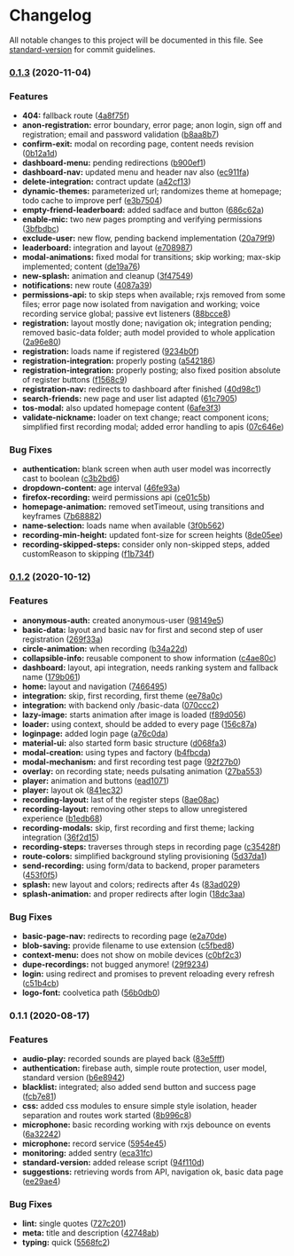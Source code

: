 # Changelog

All notable changes to this project will be documented in this file. See [standard-version](https://github.com/conventional-changelog/standard-version) for commit guidelines.

### [0.1.3](https://github.com/gabrieltnishimura/react-falaalgumacoisa/compare/v0.1.2...v0.1.3) (2020-11-04)


### Features

* **404:** fallback route ([4a8f75f](https://github.com/gabrieltnishimura/react-falaalgumacoisa/commit/4a8f75f99d2688906c587a69304480166a2d1139))
* **anon-registration:** error boundary, error page; anon login, sign off and registration; email and password validation ([b8aa8b7](https://github.com/gabrieltnishimura/react-falaalgumacoisa/commit/b8aa8b75259fe1b946569ac213b8309d46ed8ef0))
* **confirm-exit:** modal on recording page, content needs revision ([0b12a1d](https://github.com/gabrieltnishimura/react-falaalgumacoisa/commit/0b12a1d086d52767d4ae3373dc91d8a81ccc192d))
* **dashboard-menu:** pending redirections ([b900ef1](https://github.com/gabrieltnishimura/react-falaalgumacoisa/commit/b900ef1a17a1a81a854ea86113c2f9926879b66f))
* **dashboard-nav:** updated menu and header nav also ([ec911fa](https://github.com/gabrieltnishimura/react-falaalgumacoisa/commit/ec911fa74172680d2efc98042af33557e1d12fc3))
* **delete-integration:** contract update ([a42cf13](https://github.com/gabrieltnishimura/react-falaalgumacoisa/commit/a42cf137af2bcd5ca80cd9431d7a160fe98ac91d))
* **dynamic-themes:** parameterized url; randomizes theme at homepage; todo cache to improve perf ([e3b7504](https://github.com/gabrieltnishimura/react-falaalgumacoisa/commit/e3b7504ae2a04d12a414a4d45cdf0fa6de0af74c))
* **empty-friend-leaderboard:** added sadface and button ([686c62a](https://github.com/gabrieltnishimura/react-falaalgumacoisa/commit/686c62a63f207e89e97171a88768307ee8ef4f17))
* **enable-mic:** two new pages prompting and verifying permissions ([3bfbdbc](https://github.com/gabrieltnishimura/react-falaalgumacoisa/commit/3bfbdbc2c37d87e6df76ecc7e2265d5599ac3901))
* **exclude-user:** new flow, pending backend implementation ([20a79f9](https://github.com/gabrieltnishimura/react-falaalgumacoisa/commit/20a79f9b4b3081e933b368574499b31d5c78c976))
* **leaderboard:** integration and layout ([e708987](https://github.com/gabrieltnishimura/react-falaalgumacoisa/commit/e708987f430942ed51baea71bf4f59e1ee10c69a))
* **modal-animations:** fixed modal for transitions; skip working; max-skip implemented; content ([de19a76](https://github.com/gabrieltnishimura/react-falaalgumacoisa/commit/de19a7683049865b6f6d80e3c0dab0026c491dd5))
* **new-splash:** animation and cleanup ([3f47549](https://github.com/gabrieltnishimura/react-falaalgumacoisa/commit/3f47549755a5c0e7e0a47b801b4c085754ab1f99))
* **notifications:** new route ([4087a39](https://github.com/gabrieltnishimura/react-falaalgumacoisa/commit/4087a399fda7354317abd351761d5f95bb543922))
* **permissions-api:** to skip steps when available; rxjs removed from some files; error page now isolated from navigation and working; voice recording service global; passive evt listeners ([88bcce8](https://github.com/gabrieltnishimura/react-falaalgumacoisa/commit/88bcce879df50c251fdc606b0cf0408f4f0962b9))
* **registration:** layout mostly done; navigation ok; integration pending; removed basic-data folder; auth model provided to whole application ([2a96e80](https://github.com/gabrieltnishimura/react-falaalgumacoisa/commit/2a96e80683b9cf12750d0e1f82bcf0afa99b1a90))
* **registration:** loads name if registered ([9234b0f](https://github.com/gabrieltnishimura/react-falaalgumacoisa/commit/9234b0f9da53800e9a5695f2ef7dbdf6e1b01b8f))
* **registration-integration:** properly posting ([a542186](https://github.com/gabrieltnishimura/react-falaalgumacoisa/commit/a542186ed69f68258885f359e6b3ca48ac52e98c))
* **registration-integration:** properly posting; also fixed position absolute of register buttons ([f1568c9](https://github.com/gabrieltnishimura/react-falaalgumacoisa/commit/f1568c91838b887ada834210fbb427b84c24de05))
* **registration-nav:** redirects to dashboard after finished ([40d98c1](https://github.com/gabrieltnishimura/react-falaalgumacoisa/commit/40d98c131618832efdd167f9b02a20f13f597be4))
* **search-friends:** new page and user list adapted ([61c7905](https://github.com/gabrieltnishimura/react-falaalgumacoisa/commit/61c79056acba3fbbb86b7a9e73ddbfbfa1228baf))
* **tos-modal:** also updated homepage content ([6afe3f3](https://github.com/gabrieltnishimura/react-falaalgumacoisa/commit/6afe3f364001b19e474628ee2499d63ace1cf256))
* **validate-nickname:** loader on text change; react component icons; simplified first recording modal; added error handling to apis ([07c646e](https://github.com/gabrieltnishimura/react-falaalgumacoisa/commit/07c646e5db6ec3aae88fef964dbd4858c5290a13))


### Bug Fixes

* **authentication:** blank screen when auth user model was incorrectly cast to boolean ([c3b2bd6](https://github.com/gabrieltnishimura/react-falaalgumacoisa/commit/c3b2bd6de19295f68694cb95bbd98b445bc2d84a))
* **dropdown-content:** age interval ([46fe93a](https://github.com/gabrieltnishimura/react-falaalgumacoisa/commit/46fe93a0fa8f1cc76a696ea8c08e7638b482bbb0))
* **firefox-recording:** weird permissions api ([ce01c5b](https://github.com/gabrieltnishimura/react-falaalgumacoisa/commit/ce01c5b1e074114239ee3bb310c2e24b9f4bae71))
* **homepage-animation:** removed setTimeout, using transitions and keyframes ([7b68882](https://github.com/gabrieltnishimura/react-falaalgumacoisa/commit/7b68882ca07b11c8cfdd5b3013da28e3d2df84d9))
* **name-selection:** loads name when available ([3f0b562](https://github.com/gabrieltnishimura/react-falaalgumacoisa/commit/3f0b5627b6c75441714daec807d094bdb41dba4d))
* **recording-min-height:** updated font-size for screen heights ([8de05ee](https://github.com/gabrieltnishimura/react-falaalgumacoisa/commit/8de05eeb31544d5c4c7a4b7a5234ec26cbc4e89c))
* **recording-skipped-steps:** consider only non-skipped steps, added customReason to skipping ([f1b734f](https://github.com/gabrieltnishimura/react-falaalgumacoisa/commit/f1b734f857ac499a662e862e49899d73c30552ec))

### [0.1.2](https://github.com/gabrieltnishimura/react-falaalgumacoisa/compare/v0.1.1...v0.1.2) (2020-10-12)


### Features

* **anonymous-auth:** created anonymous-user ([98149e5](https://github.com/gabrieltnishimura/react-falaalgumacoisa/commit/98149e5e099dfb5d0bf23e17f4993fa626c18f13))
* **basic-data:** layout and basic nav for first and second step of user registration ([269f33a](https://github.com/gabrieltnishimura/react-falaalgumacoisa/commit/269f33afe311819cb99615f2268b05aced74ab8f))
* **circle-animation:** when recording ([b34a22d](https://github.com/gabrieltnishimura/react-falaalgumacoisa/commit/b34a22df05734b81703e5fd222c744e92d8885ac))
* **collapsible-info:** reusable component to show information ([c4ae80c](https://github.com/gabrieltnishimura/react-falaalgumacoisa/commit/c4ae80ce55a41e3186e8016a4ee51a950c1eaa2a))
* **dashboard:** layout, api integration, needs ranking system and fallback name ([179b061](https://github.com/gabrieltnishimura/react-falaalgumacoisa/commit/179b0619b331720453e9627cd8096cd586fc81ac))
* **home:** layout and navigation ([7466495](https://github.com/gabrieltnishimura/react-falaalgumacoisa/commit/7466495e798a1b4dbcdef32b9de37d57b8c8d042))
* **integration:** skip, first recording, first theme ([ee78a0c](https://github.com/gabrieltnishimura/react-falaalgumacoisa/commit/ee78a0c1870cafdadd58e7c8dfbd97115a5b8a0f))
* **integration:** with backend only /basic-data ([070ccc2](https://github.com/gabrieltnishimura/react-falaalgumacoisa/commit/070ccc2ae0a8cf1b224b77b25b749c01f77d1189))
* **lazy-image:** starts animation after image is loaded ([f89d056](https://github.com/gabrieltnishimura/react-falaalgumacoisa/commit/f89d056ac952fdc2654ded711ab11af8a6374d55))
* **loader:** using context, should be added to every page ([156c87a](https://github.com/gabrieltnishimura/react-falaalgumacoisa/commit/156c87a2e2e929981ae980868ce984744e7ee894))
* **loginpage:** added login page ([a76c0da](https://github.com/gabrieltnishimura/react-falaalgumacoisa/commit/a76c0dafaa4d942d20853b679e5c6852dc16be87))
* **material-ui:** also started form basic structure ([d068fa3](https://github.com/gabrieltnishimura/react-falaalgumacoisa/commit/d068fa396f88f06dbe957a78ed0f0d640097e433))
* **modal-creation:** using types and factory ([b4fbcda](https://github.com/gabrieltnishimura/react-falaalgumacoisa/commit/b4fbcda7d36c2a5d30a5421270b5504a90d60a58))
* **modal-mechanism:** and first recording test page ([92f27b0](https://github.com/gabrieltnishimura/react-falaalgumacoisa/commit/92f27b0bb51cce40582c760cbf6ce432d49e6724))
* **overlay:** on recording state; needs pulsating animation ([27ba553](https://github.com/gabrieltnishimura/react-falaalgumacoisa/commit/27ba553248c3d30a8edb2ddfef22d5d5c582f02d))
* **player:** animation and buttons ([ead1071](https://github.com/gabrieltnishimura/react-falaalgumacoisa/commit/ead107167934205123d10bc75b0fbea39afb8549))
* **player:** layout ok ([841ec32](https://github.com/gabrieltnishimura/react-falaalgumacoisa/commit/841ec3283ea4a1074b928426d9c815b5dec63feb))
* **recording-layout:** last of the register steps ([8ae08ac](https://github.com/gabrieltnishimura/react-falaalgumacoisa/commit/8ae08acad90d7ccd9e232573ac4e745ed7469267))
* **recording-layout:** removing other steps to allow unregistered experience ([b1edb68](https://github.com/gabrieltnishimura/react-falaalgumacoisa/commit/b1edb68db3c7c9aedaf672db516f001ee5314ecb))
* **recording-modals:** skip, first recording and first theme; lacking integration ([36f2d15](https://github.com/gabrieltnishimura/react-falaalgumacoisa/commit/36f2d159d7c90c091367456e50cb0f6b09e4de67))
* **recording-steps:** traverses through steps in recording page ([c35428f](https://github.com/gabrieltnishimura/react-falaalgumacoisa/commit/c35428f9e44ed89a5fa391f916ac7fe30f1cfaa5))
* **route-colors:** simplified background styling provisioning ([5d37da1](https://github.com/gabrieltnishimura/react-falaalgumacoisa/commit/5d37da179b78b7cd04d13e4b2b337a3293ebf091))
* **send-recording:** using form/data to backend, proper parameters ([453f0f5](https://github.com/gabrieltnishimura/react-falaalgumacoisa/commit/453f0f5a8326870d86e62c9aecfc7f8425fd9f79))
* **splash:** new layout and colors; redirects after 4s ([83ad029](https://github.com/gabrieltnishimura/react-falaalgumacoisa/commit/83ad029f316521ddf49ddbd822190248a17a11db))
* **splash-animation:** and proper redirects after login ([18dc3aa](https://github.com/gabrieltnishimura/react-falaalgumacoisa/commit/18dc3aaa5a2ca09dc4bf2d5a64111a95456442d8))


### Bug Fixes

* **basic-page-nav:** redirects to recording page ([e2a70de](https://github.com/gabrieltnishimura/react-falaalgumacoisa/commit/e2a70de68ee956bfafed7506dc9bc22a82729c52))
* **blob-saving:** provide filename to use extension ([c5fbed8](https://github.com/gabrieltnishimura/react-falaalgumacoisa/commit/c5fbed8c644740803ff7a9a22d16d42a0dce77c0))
* **context-menu:** does not show on mobile devices ([c0bf2c3](https://github.com/gabrieltnishimura/react-falaalgumacoisa/commit/c0bf2c3d3b1e1129925fb5b302a0edfb60df578a))
* **dupe-recordings:** not bugged anymore! ([29f9234](https://github.com/gabrieltnishimura/react-falaalgumacoisa/commit/29f923407c4a2d2e57c6c6a7f84c7eedcc5b7755))
* **login:** using redirect and promises to prevent reloading every refresh ([c51b4cb](https://github.com/gabrieltnishimura/react-falaalgumacoisa/commit/c51b4cb3c84593139875d7199b84701e67b69eec))
* **logo-font:** coolvetica path ([56b0db0](https://github.com/gabrieltnishimura/react-falaalgumacoisa/commit/56b0db00126260272892f0406dafb3b4607145f2))

### 0.1.1 (2020-08-17)


### Features

* **audio-play:** recorded sounds are played back ([83e5fff](https://github.com/gabrieltnishimura/react-falaalgumacoisa/commit/83e5fffd5b1330b05d08df663140d9277ededde4))
* **authentication:** firebase auth, simple route protection, user model, standard version ([b6e8942](https://github.com/gabrieltnishimura/react-falaalgumacoisa/commit/b6e8942fbb66d7dc3474794d00e617bdca3b7152))
* **blacklist:** integrated; also added send button and success page ([fcb7e81](https://github.com/gabrieltnishimura/react-falaalgumacoisa/commit/fcb7e81855c1a622baeeece824677b4b34820cfc))
* **css:** added css modules to ensure simple style isolation, header separation and routes work started ([8b996c8](https://github.com/gabrieltnishimura/react-falaalgumacoisa/commit/8b996c8fd54344ee8f0de24411f768096a8e5421))
* **microphone:** basic recording working with rxjs debounce on events ([6a32242](https://github.com/gabrieltnishimura/react-falaalgumacoisa/commit/6a3224265d0756969e42ec4f414a072d8a7409a7))
* **microphone:** record service ([5954e45](https://github.com/gabrieltnishimura/react-falaalgumacoisa/commit/5954e45c2eebb194b7bd2d044ac72b4901b1a014))
* **monitoring:** added sentry ([eca31fc](https://github.com/gabrieltnishimura/react-falaalgumacoisa/commit/eca31fcb6ac795c12fa26a3291d4cd9ef1a51d0d))
* **standard-version:** added release script ([94f110d](https://github.com/gabrieltnishimura/react-falaalgumacoisa/commit/94f110d15069234135081e6ae9d8d484682fc217))
* **suggestions:** retrieving words from API, navigation ok, basic data page ([ee29ae4](https://github.com/gabrieltnishimura/react-falaalgumacoisa/commit/ee29ae43804a67a738d4d24b3087beabfc79ad3d))


### Bug Fixes

* **lint:** single quotes ([727c201](https://github.com/gabrieltnishimura/react-falaalgumacoisa/commit/727c2015545515dd039a82d88a7cb0abb55481f5))
* **meta:** title and description ([42748ab](https://github.com/gabrieltnishimura/react-falaalgumacoisa/commit/42748abba95e02ab3a4c96d7594b06184b3fabe7))
* **typing:** quick ([5568fc2](https://github.com/gabrieltnishimura/react-falaalgumacoisa/commit/5568fc211a309df531407cc9bc664d9b63a41ffd))
